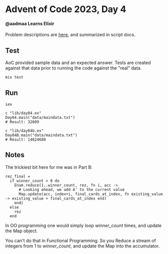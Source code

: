 # Advent of Code 2023, Day 4

#### @aadmaa Learns Elixir
Problem descriptions are [here](https://adventofcode.com/2023/day/4), and summarized in script docs.

## Test

AoC provided sample data and an expected answer. Tests are created against that data prior to running the code against the "real" data.
```
mix test
```

## Run

```
iex

c "lib/day04.ex"
Day04.main("data/maindata.txt")
# Result: 32609

c "lib/day04b.ex"
Day04B.main("data/maindata.txt")
# Result: 14624680
```

## Notes
The trickiest bit here for me was in Part B:
```
rez_final =  
  if winner_count > 0 do
    Enum.reduce(1..winner_count, rez, fn i, acc ->
      # Looking ahead, we add A' to the current value
      Map.update(acc, index+i, final_cards_at_index, fn existing_value -> existing_value + final_cards_at_index end)
    end)
  else
    rez
  end
```
In OO programming one would simply loop *winner_count* times, and update the Map object. 

You can't do that in Functional Programming. So you Reduce a stream of integers from 1 to *winner_count*, and update the Map into the accumulator. 